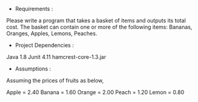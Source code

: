 - Requirements :

Please write a program that takes a basket of items and outputs its total cost.
The basket can contain one or more of the following items: Bananas, Oranges, Apples, Lemons, Peaches.



- Project Dependencies :

Java 1.8
Junit 4.11
hamcrest-core-1.3.jar



- Assumptions :

Assuming the prices of fruits as below,

Apple = 2.40 
Banana = 1.60 
Orange = 2.00 
Peach = 1.20 
Lemon = 0.80
